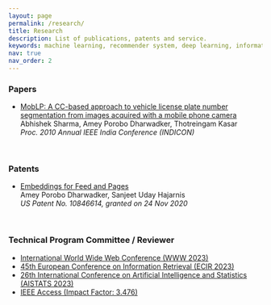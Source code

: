 ```yaml
---
layout: page
permalink: /research/
title: Research
description: List of publications, patents and service.
keywords: machine learning, recommender system, deep learning, information retrieval, scene text recognition, embeddings, artificial intelligence
nav: true
nav_order: 2
---
```

<div class="publications">
<h3>Papers</h3>
<ul>
   <li>
     <a href='https://ieeexplore.ieee.org/abstract/document/5712593'>MobLP: A CC-based approach to vehicle license plate number segmentation from images acquired with a mobile phone camera</a><br>
    Abhishek Sharma, Amey Porobo Dharwadker, Thotreingam Kasar<br>
    <i>Proc. 2010 Annual IEEE India Conference (INDICON)</i>
  </li>
  <!-- <br>
  <li>
    <a href="https://scholar.google.com/citations?user=nPuXokoAAAAJ&hl=en">Mining Approximate Acyclic Schemes from Relations Abstract</a><br>
    Batya Kenig, Pranay Mundra, Guna Prasaad, Babak Salimi, Dan Suciu<br>
    <i>Proc. SIGMOD 2020</i>
  </li> -->
</ul>
<br>
  <h3>Patents</h3>
<ul>
  <li>
  <a href="https://patents.google.com/patent/US10846614B2/">Embeddings for Feed and Pages</a><br>
    Amey Porobo Dharwadker, Sanjeet Uday Hajarnis <br>
  <i>US Patent No. 10846614, granted on 24 Nov 2020</i>
  </li>
</ul>
<br>
  <h3>Technical Program Committee / Reviewer</h3>
<ul>
  <li><a href="https://www2023.thewebconf.org/">International World Wide Web Conference (WWW 2023)</a></li>
  <li><a href="https://ecir2023.org/">45th European Conference on Information Retrieval (ECIR 2023)</a></li>
  <li><a href="http://aistats.org/aistats2023/">26th International Conference on Artificial Intelligence and Statistics (AISTATS 2023)</a></li>
  <li><a href="https://ieeeaccess.ieee.org/">IEEE Access (Impact Factor: 3.476)</a></li>
</ul>
</div>